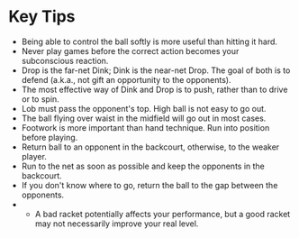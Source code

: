 # Key Tips


* Being able to control the ball softly is more useful than hitting it hard.
* Never play games before the correct action becomes your subconscious reaction.
* Drop is the far-net Dink; Dink is the near-net Drop. The goal of both is to defend (a.k.a., not gift an opportunity to the opponents).
* The most effective way of Dink and Drop is to push, rather than to drive or to spin.
* Lob must pass the opponent's top. High ball is not easy to go out.
* The ball flying over waist in the midfield will go out in most cases.
* Footwork is more important than hand technique. Run into position before playing.
* Return ball to an opponent in the backcourt, otherwise, to the weaker player.
* Run to the net as soon as possible and keep the opponents in the backcourt.
* If you don't know where to go, return the ball to the gap between the opponents.
* * A bad racket potentially affects your performance, but a good racket may not necessarily improve your real level.